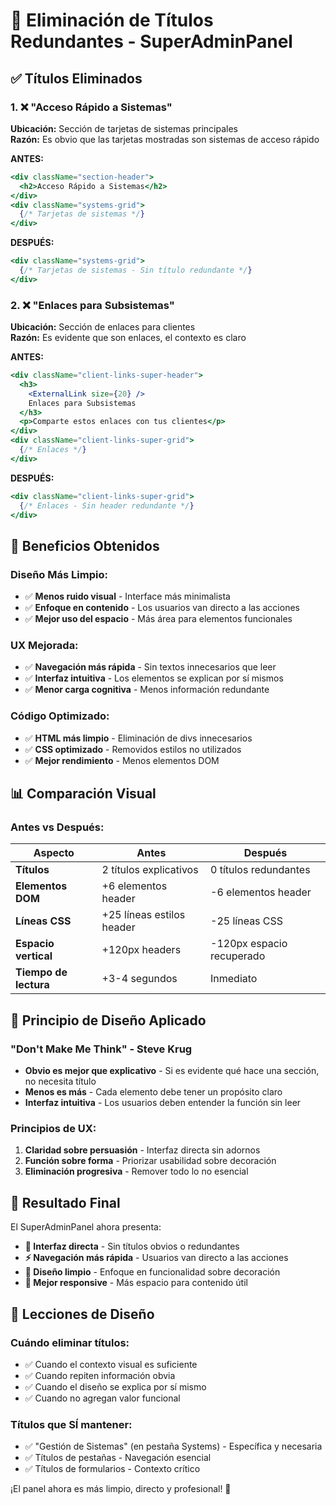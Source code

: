 # 🧹 Eliminación de Títulos Redundantes - SuperAdminPanel

## ✅ Títulos Eliminados

### 1. ❌ "Acceso Rápido a Sistemas"
**Ubicación:** Sección de tarjetas de sistemas principales  
**Razón:** Es obvio que las tarjetas mostradas son sistemas de acceso rápido

**ANTES:**
```jsx
<div className="section-header">
  <h2>Acceso Rápido a Sistemas</h2>
</div>
<div className="systems-grid">
  {/* Tarjetas de sistemas */}
</div>
```

**DESPUÉS:**
```jsx
<div className="systems-grid">
  {/* Tarjetas de sistemas - Sin título redundante */}
</div>
```

### 2. ❌ "Enlaces para Subsistemas"
**Ubicación:** Sección de enlaces para clientes  
**Razón:** Es evidente que son enlaces, el contexto es claro

**ANTES:**
```jsx
<div className="client-links-super-header">
  <h3>
    <ExternalLink size={20} />
    Enlaces para Subsistemas
  </h3>
  <p>Comparte estos enlaces con tus clientes</p>
</div>
<div className="client-links-super-grid">
  {/* Enlaces */}
</div>
```

**DESPUÉS:**
```jsx
<div className="client-links-super-grid">
  {/* Enlaces - Sin header redundante */}
</div>
```

## 🎯 Beneficios Obtenidos

### **Diseño Más Limpio:**
- ✅ **Menos ruido visual** - Interface más minimalista
- ✅ **Enfoque en contenido** - Los usuarios van directo a las acciones
- ✅ **Mejor uso del espacio** - Más área para elementos funcionales

### **UX Mejorada:**
- ✅ **Navegación más rápida** - Sin textos innecesarios que leer
- ✅ **Interfaz intuitiva** - Los elementos se explican por sí mismos
- ✅ **Menor carga cognitiva** - Menos información redundante

### **Código Optimizado:**
- ✅ **HTML más limpio** - Eliminación de divs innecesarios
- ✅ **CSS optimizado** - Removidos estilos no utilizados
- ✅ **Mejor rendimiento** - Menos elementos DOM

## 📊 Comparación Visual

### **Antes vs Después:**

| Aspecto | Antes | Después |
|---------|-------|---------|
| **Títulos** | 2 títulos explicativos | 0 títulos redundantes |
| **Elementos DOM** | +6 elementos header | -6 elementos header |
| **Líneas CSS** | +25 líneas estilos header | -25 líneas CSS |
| **Espacio vertical** | +120px headers | -120px espacio recuperado |
| **Tiempo de lectura** | +3-4 segundos | Inmediato |

## 🎨 Principio de Diseño Aplicado

### **"Don't Make Me Think" - Steve Krug**
- **Obvio es mejor que explicativo** - Si es evidente qué hace una sección, no necesita título
- **Menos es más** - Cada elemento debe tener un propósito claro
- **Interfaz intuitiva** - Los usuarios deben entender la función sin leer

### **Principios de UX:**
1. **Claridad sobre persuasión** - Interfaz directa sin adornos
2. **Función sobre forma** - Priorizar usabilidad sobre decoración  
3. **Eliminación progresiva** - Remover todo lo no esencial

## 🚀 Resultado Final

El SuperAdminPanel ahora presenta:
- **🎯 Interfaz directa** - Sin títulos obvios o redundantes
- **⚡ Navegación más rápida** - Usuarios van directo a las acciones
- **🧹 Diseño limpio** - Enfoque en funcionalidad sobre decoración
- **📱 Mejor responsive** - Más espacio para contenido útil

## 📝 Lecciones de Diseño

### **Cuándo eliminar títulos:**
- ✅ Cuando el contexto visual es suficiente
- ✅ Cuando repiten información obvia
- ✅ Cuando el diseño se explica por sí mismo
- ✅ Cuando no agregan valor funcional

### **Títulos que SÍ mantener:**
- ✅ "Gestión de Sistemas" (en pestaña Systems) - Específica y necesaria
- ✅ Títulos de pestañas - Navegación esencial
- ✅ Títulos de formularios - Contexto crítico

¡El panel ahora es más limpio, directo y profesional! 🎉
